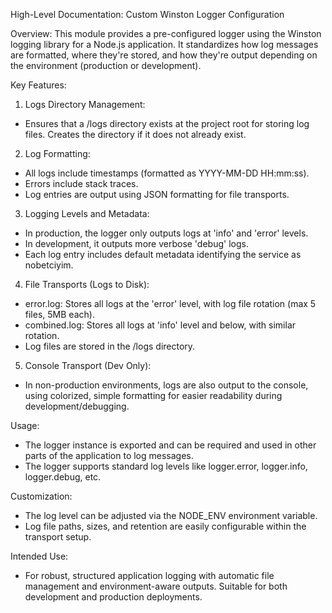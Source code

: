 High-Level Documentation: Custom Winston Logger Configuration

Overview:
This module provides a pre-configured logger using the Winston logging library for a Node.js application. It standardizes how log messages are formatted, where they're stored, and how they're output depending on the environment (production or development).

Key Features:

1. Logs Directory Management:
- Ensures that a /logs directory exists at the project root for storing log files. Creates the directory if it does not already exist.

2. Log Formatting:
- All logs include timestamps (formatted as YYYY-MM-DD HH:mm:ss).
- Errors include stack traces.
- Log entries are output using JSON formatting for file transports.

3. Logging Levels and Metadata:
- In production, the logger only outputs logs at 'info' and 'error' levels.
- In development, it outputs more verbose 'debug' logs.
- Each log entry includes default metadata identifying the service as nobetciyim.

4. File Transports (Logs to Disk):
- error.log: Stores all logs at the 'error' level, with log file rotation (max 5 files, 5MB each).
- combined.log: Stores all logs at 'info' level and below, with similar rotation.
- Log files are stored in the /logs directory.

5. Console Transport (Dev Only):
- In non-production environments, logs are also output to the console, using colorized, simple formatting for easier readability during development/debugging.

Usage:
- The logger instance is exported and can be required and used in other parts of the application to log messages.
- The logger supports standard log levels like logger.error, logger.info, logger.debug, etc.

Customization:
- The log level can be adjusted via the NODE_ENV environment variable.
- Log file paths, sizes, and retention are easily configurable within the transport setup.

Intended Use:
- For robust, structured application logging with automatic file management and environment-aware outputs. Suitable for both development and production deployments.